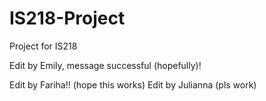 # IS218-Project
Project for IS218

Edit by Emily, message successful (hopefully)!

Edit by Fariha!! (hope this works)
Edit by Julianna (pls work)